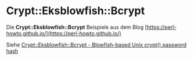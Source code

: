 # Crypt::Eksblowfish::Bcrypt

Die __Crypt::Eksblowfish::Bcrypt__ Beispiele aus dem Blog [https://perl-howto.github.io/](https://perl-howto.github.io/)

Siehe [Crypt::Eksblowfish::Bcrypt - Blowfish-based Unix crypt() password hash](https://perl-howto.github.io/2021/06/crypt-eksblowfish-bcrypt.html)

